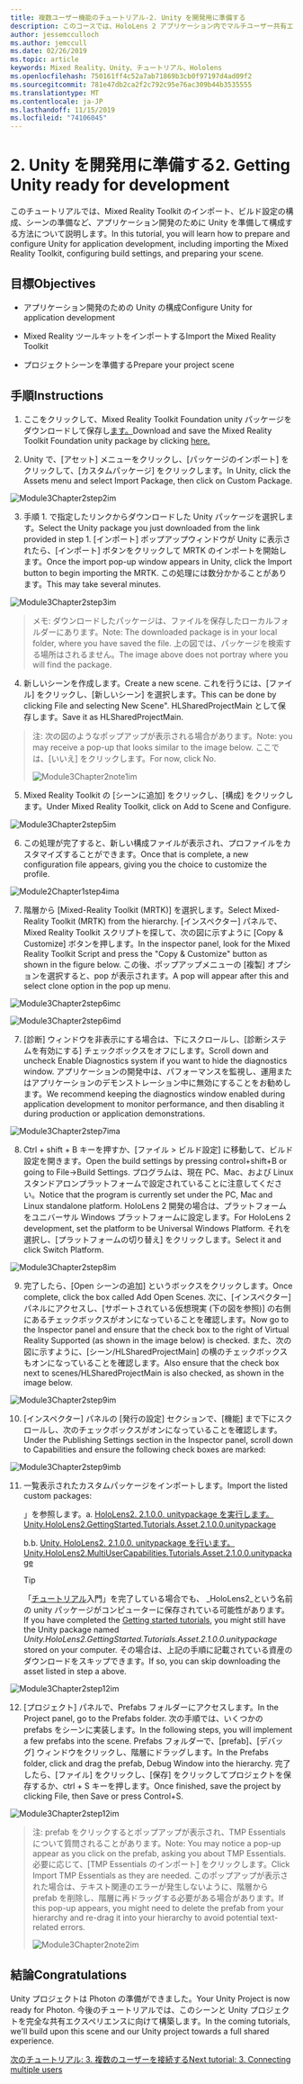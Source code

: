 ```yaml
---
title: 複数ユーザー機能のチュートリアル-2. Unity を開発用に準備する
description: このコースでは、HoloLens 2 アプリケーション内でマルチユーザー共有エクスペリエンスを実装する方法について説明します。
author: jessemcculloch
ms.author: jemccull
ms.date: 02/26/2019
ms.topic: article
keywords: Mixed Reality、Unity、チュートリアル、Hololens
ms.openlocfilehash: 750161ff4c52a7ab71869b3cb0f97197d4ad09f2
ms.sourcegitcommit: 781e47db2ca2f2c792c95e76ac309b44b3535555
ms.translationtype: MT
ms.contentlocale: ja-JP
ms.lasthandoff: 11/15/2019
ms.locfileid: "74106045"
---
```

# <a name="2-getting-unity-ready-for-development"></a><span data-ttu-id="ca0bd-105">2. Unity を開発用に準備する</span><span class="sxs-lookup"><span data-stu-id="ca0bd-105">2. Getting Unity ready for development</span></span> 


<span data-ttu-id="ca0bd-106">このチュートリアルでは、Mixed Reality Toolkit のインポート、ビルド設定の構成、シーンの準備など、アプリケーション開発のために Unity を準備して構成する方法について説明します。</span><span class="sxs-lookup"><span data-stu-id="ca0bd-106">In this tutorial, you will learn how to prepare and configure Unity for application development, including importing the Mixed Reality Toolkit, configuring build settings, and preparing your scene.</span></span>

## <a name="objectives"></a><span data-ttu-id="ca0bd-107">目標</span><span class="sxs-lookup"><span data-stu-id="ca0bd-107">Objectives</span></span>

- <span data-ttu-id="ca0bd-108">アプリケーション開発のための Unity の構成</span><span class="sxs-lookup"><span data-stu-id="ca0bd-108">Configure Unity for application development</span></span>

- <span data-ttu-id="ca0bd-109">Mixed Reality ツールキットをインポートする</span><span class="sxs-lookup"><span data-stu-id="ca0bd-109">Import the Mixed Reality Toolkit</span></span>

- <span data-ttu-id="ca0bd-110">プロジェクトシーンを準備する</span><span class="sxs-lookup"><span data-stu-id="ca0bd-110">Prepare your project scene</span></span>

## <a name="instructions"></a><span data-ttu-id="ca0bd-111">手順</span><span class="sxs-lookup"><span data-stu-id="ca0bd-111">Instructions</span></span>

1. <span data-ttu-id="ca0bd-112">ここをクリックして、Mixed Reality Toolkit Foundation unity パッケージをダウンロードして保存し[ます。](https://github.com/microsoft/MixedRealityToolkit-Unity/releases/download/v2.1.0/Microsoft.MixedReality.Toolkit.Unity.Foundation.2.1.0.unitypackage)</span><span class="sxs-lookup"><span data-stu-id="ca0bd-112">Download and save the Mixed Reality Toolkit Foundation unity package by clicking [here.](https://github.com/microsoft/MixedRealityToolkit-Unity/releases/download/v2.1.0/Microsoft.MixedReality.Toolkit.Unity.Foundation.2.1.0.unitypackage)</span></span>

2. <span data-ttu-id="ca0bd-113">Unity で、[アセット] メニューをクリックし、[パッケージのインポート] をクリックして、[カスタムパッケージ] をクリックします。</span><span class="sxs-lookup"><span data-stu-id="ca0bd-113">In Unity, click the Assets menu and select Import Package, then click on Custom Package.</span></span>

![Module3Chapter2step2im](images/module3chapter2step2im.PNG)

3. <span data-ttu-id="ca0bd-115">手順 1. で指定したリンクからダウンロードした Unity パッケージを選択します。</span><span class="sxs-lookup"><span data-stu-id="ca0bd-115">Select the Unity package you just downloaded from the link provided in step 1.</span></span> <span data-ttu-id="ca0bd-116">[インポート] ポップアップウィンドウが Unity に表示されたら、[インポート] ボタンをクリックして MRTK のインポートを開始します。</span><span class="sxs-lookup"><span data-stu-id="ca0bd-116">Once the import pop-up window appears in Unity, click the Import button to begin importing the MRTK.</span></span> <span data-ttu-id="ca0bd-117">この処理には数分かかることがあります。</span><span class="sxs-lookup"><span data-stu-id="ca0bd-117">This may take several minutes.</span></span>

![Module3Chapter2step3im](images/module3chapter2step3im.PNG)

> <span data-ttu-id="ca0bd-119">メモ: ダウンロードしたパッケージは、ファイルを保存したローカルフォルダーにあります。</span><span class="sxs-lookup"><span data-stu-id="ca0bd-119">Note: The downloaded package is in your local folder, where you have saved the file.</span></span> <span data-ttu-id="ca0bd-120">上の図では、パッケージを検索する場所はされるません。</span><span class="sxs-lookup"><span data-stu-id="ca0bd-120">The image above does not portray where you will find the package.</span></span>

4. <span data-ttu-id="ca0bd-121">新しいシーンを作成します。</span><span class="sxs-lookup"><span data-stu-id="ca0bd-121">Create a new scene.</span></span> <span data-ttu-id="ca0bd-122">これを行うには、[ファイル] をクリックし、[新しいシーン] を選択します。</span><span class="sxs-lookup"><span data-stu-id="ca0bd-122">This can be done by clicking File and selecting New Scene".</span></span> <span data-ttu-id="ca0bd-123">HLSharedProjectMain として保存します。</span><span class="sxs-lookup"><span data-stu-id="ca0bd-123">Save it as HLSharedProjectMain.</span></span>

> <span data-ttu-id="ca0bd-124">注: 次の図のようなポップアップが表示される場合があります。</span><span class="sxs-lookup"><span data-stu-id="ca0bd-124">Note: you may receive a pop-up that looks similar to the image below.</span></span> <span data-ttu-id="ca0bd-125">ここでは、[いいえ] をクリックします。</span><span class="sxs-lookup"><span data-stu-id="ca0bd-125">For now, click No.</span></span>
>
> ![Module3Chapter2note1im](images/module3chapter2note1im.PNG)

5. <span data-ttu-id="ca0bd-127">Mixed Reality Toolkit の [シーンに追加] をクリックし、[構成] をクリックします。</span><span class="sxs-lookup"><span data-stu-id="ca0bd-127">Under Mixed Reality Toolkit, click on Add to Scene and Configure.</span></span>

![Module3Chapter2step5im](images/module3chapter2step5im.PNG)

6. <span data-ttu-id="ca0bd-129">この処理が完了すると、新しい構成ファイルが表示され、プロファイルをカスタマイズすることができます。</span><span class="sxs-lookup"><span data-stu-id="ca0bd-129">Once that is complete, a new configuration file appears, giving you the choice to customize the profile.</span></span> 

![Module2Chapter1step4ima](images/Module2Chapter1step4ima.PNG)

7. <span data-ttu-id="ca0bd-131">階層から [Mixed-Reality Toolkit (MRTK)] を選択します。</span><span class="sxs-lookup"><span data-stu-id="ca0bd-131">Select Mixed-Reality Toolkit (MRTK) from the  hierarchy.</span></span> <span data-ttu-id="ca0bd-132">[インスペクター] パネルで、Mixed Reality Toolkit スクリプトを探して、次の図に示すように [Copy & Customize] ボタンを押します。</span><span class="sxs-lookup"><span data-stu-id="ca0bd-132">In the inspector panel, look for the Mixed Reality Toolkit Script and press the "Copy & Customize" button  as shown in the figure below.</span></span>  <span data-ttu-id="ca0bd-133">この後、ポップアップメニューの [複製] オプションを選択すると、pop が表示されます。</span><span class="sxs-lookup"><span data-stu-id="ca0bd-133">A pop will appear after this and select clone option in the pop up menu.</span></span>

![Module3Chapter2step6imc](images/module3chapter2step6imc.PNG)

![Module3Chapter2step6imd](images/module3chapter2step6imd.PNG)

7. <span data-ttu-id="ca0bd-136">[診断] ウィンドウを非表示にする場合は、下にスクロールし、[診断システムを有効にする] チェックボックスをオフにします。</span><span class="sxs-lookup"><span data-stu-id="ca0bd-136">Scroll down and uncheck Enable Diagnostics system if you want to hide the diagnostics window.</span></span> <span data-ttu-id="ca0bd-137">アプリケーションの開発中は、パフォーマンスを監視し、運用またはアプリケーションのデモンストレーション中に無効にすることをお勧めします。</span><span class="sxs-lookup"><span data-stu-id="ca0bd-137">We recommend keeping the diagnostics window enabled during application development to monitor performance, and then disabling it during production or application demonstrations.</span></span> 

![Module3Chapter2step7ima](images/module3chapter2step7ima.PNG)

8. <span data-ttu-id="ca0bd-139">Ctrl + shift + B キーを押すか、[ファイル > ビルド設定] に移動して、ビルド設定を開きます。</span><span class="sxs-lookup"><span data-stu-id="ca0bd-139">Open the build settings by pressing control+shift+B or going to File->Build Settings.</span></span> <span data-ttu-id="ca0bd-140">プログラムは、現在 PC、Mac、および Linux スタンドアロンプラットフォームで設定されていることに注意してください。</span><span class="sxs-lookup"><span data-stu-id="ca0bd-140">Notice that the program is currently set under the PC, Mac and Linux standalone platform.</span></span> <span data-ttu-id="ca0bd-141">HoloLens 2 開発の場合は、プラットフォームをユニバーサル Windows プラットフォームに設定します。</span><span class="sxs-lookup"><span data-stu-id="ca0bd-141">For HoloLens 2 development, set the platform to be Universal Windows Platform.</span></span> <span data-ttu-id="ca0bd-142">それを選択し、[プラットフォームの切り替え] をクリックします。</span><span class="sxs-lookup"><span data-stu-id="ca0bd-142">Select it and click Switch Platform.</span></span>

![Module3Chapter2step8im](images/module3chapter2step8im.PNG)

9. <span data-ttu-id="ca0bd-144">完了したら、[Open シーンの追加] というボックスをクリックします。</span><span class="sxs-lookup"><span data-stu-id="ca0bd-144">Once complete, click the box called Add Open Scenes.</span></span> <span data-ttu-id="ca0bd-145">次に、[インスペクター] パネルにアクセスし、[サポートされている仮想現実 (下の図を参照)] の右側にあるチェックボックスがオンになっていることを確認します。</span><span class="sxs-lookup"><span data-stu-id="ca0bd-145">Now go to the Inspector panel and ensure that the check box to the right of Virtual Reality Supported (as shown in the image below) is checked.</span></span> <span data-ttu-id="ca0bd-146">また、次の図に示すように、[シーン/HLSharedProjectMain] の横のチェックボックスもオンになっていることを確認します。</span><span class="sxs-lookup"><span data-stu-id="ca0bd-146">Also ensure that the check box next to scenes/HLSharedProjectMain is also checked, as shown in the image below.</span></span>

![Module3Chapter2step9im](images/module3chapter2step9im.PNG)

10. <span data-ttu-id="ca0bd-148">[インスペクター] パネルの [発行の設定] セクションで、[機能] まで下にスクロールし、次のチェックボックスがオンになっていることを確認します。</span><span class="sxs-lookup"><span data-stu-id="ca0bd-148">Under the Publishing Settings section in the Inspector panel, scroll down to Capabilities and ensure the following check boxes are marked:</span></span>

![Module3Chapter2step9imb](images/module3chapter2step9imb.PNG)

11. <span data-ttu-id="ca0bd-150">一覧表示されたカスタムパッケージをインポートします。</span><span class="sxs-lookup"><span data-stu-id="ca0bd-150">Import the listed custom packages:</span></span>

    <span data-ttu-id="ca0bd-151">」を参照します。</span><span class="sxs-lookup"><span data-stu-id="ca0bd-151">a.</span></span> [<span data-ttu-id="ca0bd-152">HoloLens2. 2.1.0.0. unitypackage を実行します。</span><span class="sxs-lookup"><span data-stu-id="ca0bd-152">Unity.HoloLens2.GettingStarted.Tutorials.Asset.2.1.0.0.unitypackage</span></span>](https://github.com/microsoft/MixedRealityLearning/releases/download/getting-started-v2.1.0.0/Unity.HoloLens2.GettingStarted.Tutorials.Asset.2.1.0.0.unitypackage)

    <span data-ttu-id="ca0bd-153">b.</span><span class="sxs-lookup"><span data-stu-id="ca0bd-153">b.</span></span> [<span data-ttu-id="ca0bd-154">Unity. HoloLens2. 2.1.0.0. unitypackage を行います。</span><span class="sxs-lookup"><span data-stu-id="ca0bd-154">Unity.HoloLens2.MultiUserCapabilities.Tutorials.Asset.2.1.0.0.unitypackage</span></span>](https://github.com/microsoft/MixedRealityLearning/releases/download/multi-user-capabilities-v2.1.0.0/Unity.HoloLens2.MultiUserCapabilities.Tutorials.Asset.2.1.0.0.unitypackage)

    >[!TIP]
    ><span data-ttu-id="ca0bd-155">「[チュートリアル](mrlearning-base-ch1.md)入門」を完了している場合でも、 _HoloLens2_という名前の unity パッケージがコンピューターに保存されている可能性があります。</span><span class="sxs-lookup"><span data-stu-id="ca0bd-155">If you have completed the [Getting started tutorials](mrlearning-base-ch1.md), you might still have the Unity package named _Unity.HoloLens2.GettingStarted.Tutorials.Asset.2.1.0.0.unitypackage_ stored on your computer.</span></span> <span data-ttu-id="ca0bd-156">その場合は、上記の手順に記載されている資産のダウンロードをスキップできます。</span><span class="sxs-lookup"><span data-stu-id="ca0bd-156">If so, you can skip downloading the asset listed in step a above.</span></span>

![Module3Chapter2step12im](images/module3chapter2step11im.PNG)

12. <span data-ttu-id="ca0bd-158">[プロジェクト] パネルで、Prefabs フォルダーにアクセスします。</span><span class="sxs-lookup"><span data-stu-id="ca0bd-158">In the Project panel, go to the Prefabs folder.</span></span> <span data-ttu-id="ca0bd-159">次の手順では、いくつかの prefabs をシーンに実装します。</span><span class="sxs-lookup"><span data-stu-id="ca0bd-159">In the following steps, you will implement a few prefabs into the scene.</span></span> <span data-ttu-id="ca0bd-160">Prefabs フォルダーで、[prefab]、[デバッグ] ウィンドウをクリックし、階層にドラッグします。</span><span class="sxs-lookup"><span data-stu-id="ca0bd-160">In the Prefabs folder, click and drag the prefab, Debug Window into the hierarchy.</span></span> <span data-ttu-id="ca0bd-161">完了したら、[ファイル] をクリックし、[保存] をクリックしてプロジェクトを保存するか、ctrl + S キーを押します。</span><span class="sxs-lookup"><span data-stu-id="ca0bd-161">Once finished, save the project by clicking File, then Save or press Control+S.</span></span>

![Module3Chapter2step12im](images/module3chapter2step12im.PNG)

   > <span data-ttu-id="ca0bd-163">注: prefab をクリックするとポップアップが表示され、TMP Essentials について質問されることがあります。</span><span class="sxs-lookup"><span data-stu-id="ca0bd-163">Note: You may notice a pop-up appear as you click on the prefab, asking you about TMP Essentials.</span></span> <span data-ttu-id="ca0bd-164">必要に応じて、[TMP Essentials のインポート] をクリックします。</span><span class="sxs-lookup"><span data-stu-id="ca0bd-164">Click Import TMP Essentials as they are needed.</span></span> <span data-ttu-id="ca0bd-165">このポップアップが表示された場合は、テキスト関連のエラーが発生しないように、階層から prefab を削除し、階層に再ドラッグする必要がある場合があります。</span><span class="sxs-lookup"><span data-stu-id="ca0bd-165">If this pop-up appears, you might need to delete the prefab from your hierarchy and re-drag it into your hierarchy to avoid potential text-related errors.</span></span>
   >
>![Module3Chapter2note2im](images/module3chapter2note2im.PNG)


## <a name="congratulations"></a><span data-ttu-id="ca0bd-167">結論</span><span class="sxs-lookup"><span data-stu-id="ca0bd-167">Congratulations</span></span>

<span data-ttu-id="ca0bd-168">Unity プロジェクトは Photon の準備ができました。</span><span class="sxs-lookup"><span data-stu-id="ca0bd-168">Your Unity Project is now ready for Photon.</span></span> <span data-ttu-id="ca0bd-169">今後のチュートリアルでは、このシーンと Unity プロジェクトを完全な共有エクスペリエンスに向けて構築します。</span><span class="sxs-lookup"><span data-stu-id="ca0bd-169">In the coming tutorials, we'll build upon this scene and our Unity project towards a full shared experience.</span></span>

<span data-ttu-id="ca0bd-170">[次のチュートリアル: 3. 複数のユーザーを接続する](mrlearning-sharing(photon)-ch3.md)</span><span class="sxs-lookup"><span data-stu-id="ca0bd-170">[Next tutorial: 3. Connecting multiple users](mrlearning-sharing(photon)-ch3.md)</span></span>


